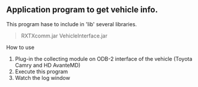 ## Application program to get vehicle info.

This program hase to include in 'lib' several libraries.
> RXTXcomm.jar
> VehicleInterface.jar

How to use
1. Plug-in the collecting module on ODB-2 interface of the vehicle
   (Toyota Camry and HD AvanteMD)
2. Execute this program
3. Watch the log window
